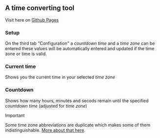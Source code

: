 ## A time converting tool
Visit here on [Github Pages](https://moxnt.github.io/time-converter/)
### Setup
On the third tab "Configuration" a *countdown time* and a *time zone* can be entered these values will be automatically entered and updated if the time zone or time is valid.

### Current time
Shows you the current time in your selected *time zone*

### Countdown
Shows how many hours, minutes and secods remain until the specified *countdown time* (adjusted for *time zone*) 


> [!IMPORTANT]
> Some time zone abbreviations are duplicate which makes some of them indistinguishable. [More about that here](https://en.wikipedia.org/wiki/List_of_time_zone_abbreviations).
